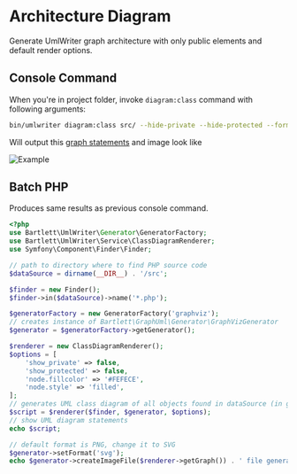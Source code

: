 <!-- markdownlint-disable MD013 -->
# Architecture Diagram

Generate UmlWriter graph architecture with only public elements and default render options.

## Console Command

When you're in project folder, invoke `diagram:class` command with following arguments:

```bash
bin/umlwriter diagram:class src/ --hide-private --hide-protected --format=svg
```

Will output this [graph statements](./01_UmlWriter_public_architecture.gv) and image look like

![Example](./01_UmlWriter_public_architecture.svg)

## Batch PHP

Produces same results as previous console command.

```php
<?php
use Bartlett\UmlWriter\Generator\GeneratorFactory;
use Bartlett\UmlWriter\Service\ClassDiagramRenderer;
use Symfony\Component\Finder\Finder;

// path to directory where to find PHP source code
$dataSource = dirname(__DIR__) . '/src';

$finder = new Finder();
$finder->in($dataSource)->name('*.php');

$generatorFactory = new GeneratorFactory('graphviz');
// creates instance of Bartlett\GraphUml\Generator\GraphVizGenerator
$generator = $generatorFactory->getGenerator();

$renderer = new ClassDiagramRenderer();
$options = [
    'show_private' => false,
    'show_protected' => false,
    'node.fillcolor' => '#FEFECE',
    'node.style' => 'filled',
];
// generates UML class diagram of all objects found in dataSource (in graphviz format)
$script = $renderer($finder, $generator, $options);
// show UML diagram statements
echo $script;

// default format is PNG, change it to SVG
$generator->setFormat('svg');
echo $generator->createImageFile($renderer->getGraph()) . ' file generated' . PHP_EOL;
```
